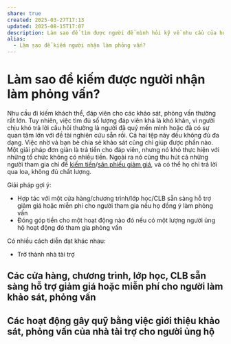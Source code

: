 ```yaml
---
share: true
created: 2025-03-27T17:13
updated: 2025-08-15T17:07
description: Làm sao để tìm được người để mình hỏi kỹ về nhu cầu của họ một cách hiệu quả nhất?
alias:
  - Làm sao để kiếm người nhận làm phỏng vấn?
---
```

# Làm sao để kiếm được người nhận làm phỏng vấn?
Nhu cầu đi kiếm khách thể, đáp viên cho các khảo sát, phỏng vấn thường rất lớn. Tuy nhiên, việc tìm đủ số lượng đáp viên khá là khó khăn, vì người chịu khó trả lời câu hỏi thường là người đã quý mến mình hoặc đã có sự quan tâm lớn với đề tài nghiên cứu sẵn rồi. Cả hai tệp này đều không đủ đa dạng. Việc nhờ vả bạn bè chia sẻ khảo sát cũng chỉ giúp được phần nào. Một giải pháp đơn giản là trả tiền cho đáp viên, nhưng nó khó thực hiện với những tổ chức không có nhiều tiền. Ngoài ra nó cũng thu hút cả những người tham gia chỉ để [kiếm tiền](../%C3%9D%20t%C6%B0%E1%BB%9Fng%20ki%E1%BA%BFm%20ti%E1%BB%81n/%C3%9D%20t%C6%B0%E1%BB%9Fng/C%C3%B4ng%20vi%E1%BB%87c%20th%E1%BB%9Di%20v%E1%BB%A5,%20c%E1%BB%99ng%20t%C3%A1c%20vi%C3%AAn/T%C3%ACm%20ng%C6%B0%E1%BB%9Di/T%C3%ACm%20%C4%91%C3%A1p%20vi%C3%AAn,%20kh%C3%A1ch%20th%E1%BB%83%20cho%20kh%E1%BA%A3o%20s%C3%A1t,%20ph%E1%BB%8Fng%20v%E1%BA%A5n.md)/[săn phiếu giảm giá](../%C3%9D%20t%C6%B0%E1%BB%9Fng%20ki%E1%BA%BFm%20ti%E1%BB%81n/%C3%9D%20t%C6%B0%E1%BB%9Fng/C%C3%B4ng%20vi%E1%BB%87c%20th%E1%BB%9Di%20v%E1%BB%A5,%20c%E1%BB%99ng%20t%C3%A1c%20vi%C3%AAn/S%C4%83n%20khuy%E1%BA%BFn%20m%C3%A3i,%20gi%E1%BA%A3m%20gi%C3%A1/S%C4%83n%20%C4%91i%E1%BB%83m%20th%C6%B0%E1%BB%9Fng%20cho%20ho%E1%BA%A1t%20%C4%91%E1%BB%99ng%20t%C3%ADch%20c%E1%BB%B1c.md), và có thể họ chỉ trả lời qua loa, không đủ chất lượng. 

Giải pháp gợi ý: 
- Hợp tác với một cửa hàng/chương trình/lớp học/CLB sẵn sàng hỗ trợ giảm giá hoặc miễn phí cho người tham gia nếu họ đồng ý làm phỏng vấn
- Đóng góp tiền cho một hoạt động nào đó nếu có một lượng người ủng hộ hoạt động đó tham gia phỏng vấn

Có nhiều cách diễn đạt khác nhau:
- Trở thành nhà tài trợ

## Các cửa hàng, chương trình, lớp học, CLB sẵn sàng hỗ trợ giảm giá hoặc miễn phí cho người làm khảo sát, phỏng vấn

## Các hoạt động gây quỹ bằng việc giới thiệu khảo sát, phỏng vấn của nhà tài trợ cho người ủng hộ
